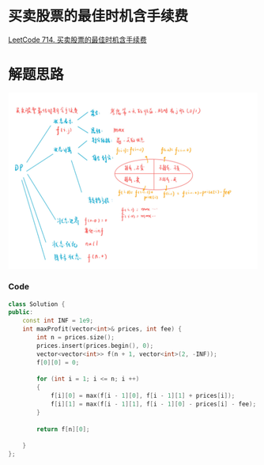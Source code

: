 # 买卖股票的最佳时机含手续费 
[LeetCode 714. 买卖股票的最佳时机含手续费 ](https://leetcode.cn/problems/best-time-to-buy-and-sell-stock-with-transaction-fee/)

# 解题思路

![dp-18](media/dp-18.jpg)

### Code
```cpp
class Solution {
public:
    const int INF = 1e9;
    int maxProfit(vector<int>& prices, int fee) {
        int n = prices.size();
        prices.insert(prices.begin(), 0);
        vector<vector<int>> f(n + 1, vector<int>(2, -INF));
        f[0][0] = 0;

        for (int i = 1; i <= n; i ++)
        {
            f[i][0] = max(f[i - 1][0], f[i - 1][1] + prices[i]);
            f[i][1] = max(f[i - 1][1], f[i - 1][0] - prices[i] - fee);
        }

        return f[n][0];
        
    }
};
```

